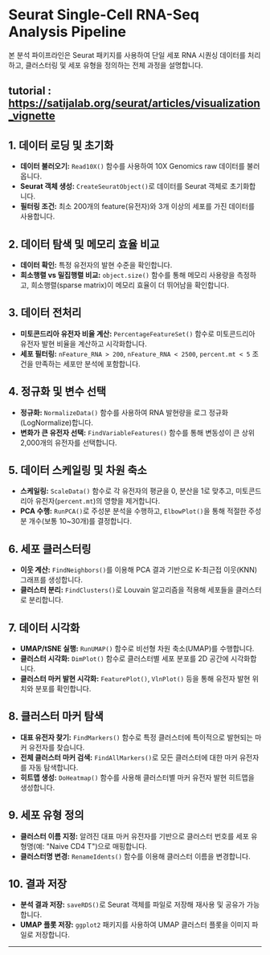 # Seurat Single-Cell RNA-Seq Analysis Pipeline

본 분석 파이프라인은 Seurat 패키지를 사용하여 단일 세포 RNA 시퀀싱 데이터를 처리하고, 클러스터링 및 세포 유형을 정의하는 전체 과정을 설명합니다.

tutorial : https://satijalab.org/seurat/articles/visualization_vignette
------------------------------------------------------------------------

## 1. 데이터 로딩 및 초기화

-   **데이터 불러오기:** `Read10X()` 함수를 사용하여 10X Genomics raw 데이터를 불러옵니다.
-   **Seurat 객체 생성:** `CreateSeuratObject()`로 데이터를 Seurat 객체로 초기화합니다.
-   **필터링 조건:** 최소 200개의 feature(유전자)와 3개 이상의 세포를 가진 데이터를 사용합니다.

## 2. 데이터 탐색 및 메모리 효율 비교

-   **데이터 확인:** 특정 유전자의 발현 수준을 확인합니다.
-   **희소행렬 vs 밀집행렬 비교:** `object.size()` 함수를 통해 메모리 사용량을 측정하고, 희소행렬(sparse matrix)이 메모리 효율이 더 뛰어남을 확인합니다.

## 3. 데이터 전처리

-   **미토콘드리아 유전자 비율 계산:** `PercentageFeatureSet()` 함수로 미토콘드리아 유전자 발현 비율을 계산하고 시각화합니다.
-   **세포 필터링:** `nFeature_RNA > 200`, `nFeature_RNA < 2500`, `percent.mt < 5` 조건을 만족하는 세포만 분석에 포함합니다.

## 4. 정규화 및 변수 선택

-   **정규화:** `NormalizeData()` 함수를 사용하여 RNA 발현량을 로그 정규화(LogNormalize)합니다.
-   **변화가 큰 유전자 선택:** `FindVariableFeatures()` 함수를 통해 변동성이 큰 상위 2,000개의 유전자를 선택합니다.

## 5. 데이터 스케일링 및 차원 축소

-   **스케일링:** `ScaleData()` 함수로 각 유전자의 평균을 0, 분산을 1로 맞추고, 미토콘드리아 유전자(`percent.mt`)의 영향을 제거합니다.
-   **PCA 수행:** `RunPCA()`로 주성분 분석을 수행하고, `ElbowPlot()`을 통해 적절한 주성분 개수(보통 10\~30개)를 결정합니다.

## 6. 세포 클러스터링

-   **이웃 계산:** `FindNeighbors()`를 이용해 PCA 결과 기반으로 K-최근접 이웃(KNN) 그래프를 생성합니다.
-   **클러스터 분리:** `FindClusters()`로 Louvain 알고리즘을 적용해 세포들을 클러스터로 분리합니다.

## 7. 데이터 시각화

-   **UMAP/tSNE 실행:** `RunUMAP()` 함수로 비선형 차원 축소(UMAP)를 수행합니다.
-   **클러스터 시각화:** `DimPlot()` 함수로 클러스터별 세포 분포를 2D 공간에 시각화합니다.
-   **클러스터 마커 발현 시각화:** `FeaturePlot()`, `VlnPlot()` 등을 통해 유전자 발현 위치와 분포를 확인합니다.

## 8. 클러스터 마커 탐색

-   **대표 유전자 찾기:** `FindMarkers()` 함수로 특정 클러스터에 특이적으로 발현되는 마커 유전자를 찾습니다.
-   **전체 클러스터 마커 검색:** `FindAllMarkers()`로 모든 클러스터에 대한 마커 유전자를 자동 탐색합니다.
-   **히트맵 생성:** `DoHeatmap()` 함수를 사용해 클러스터별 마커 유전자 발현 히트맵을 생성합니다.

## 9. 세포 유형 정의

-   **클러스터 이름 지정:** 알려진 대표 마커 유전자를 기반으로 클러스터 번호를 세포 유형명(예: "Naive CD4 T")으로 매핑합니다.
-   **클러스터명 변경:** `RenameIdents()` 함수를 이용해 클러스터 이름을 변경합니다.

## 10. 결과 저장

-   **분석 결과 저장:** `saveRDS()`로 Seurat 객체를 파일로 저장해 재사용 및 공유가 가능합니다.
-   **UMAP 플롯 저장:** `ggplot2` 패키지를 사용하여 UMAP 클러스터 플롯을 이미지 파일로 저장합니다.

------------------------------------------------------------------------
